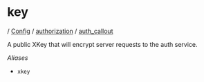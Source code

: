 # key

/ [Config](../../../index.md) / [authorization](../../index.md) / [auth_callout](../index.md) 

A public XKey that will encrypt server requests to the auth
service.

*Aliases*
- `xkey`

